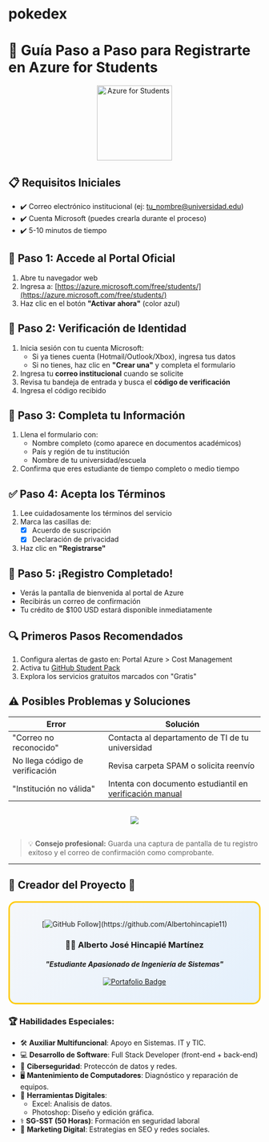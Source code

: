 # pokedex

# 🎯 Guía Paso a Paso para Registrarte en Azure for Students

<div align="center">
  <img src="https://azure.microsoft.com/svghandler/student/?width=300&height=300" alt="Azure for Students" width="150" onclick="event.preventDefault();" style="pointer-events: none;">
</div>

## 📋 Requisitos Iniciales
- ✔️ Correo electrónico institucional (ej: tu_nombre@universidad.edu)
- ✔️ Cuenta Microsoft (puedes crearla durante el proceso)
- ✔️ 5-10 minutos de tiempo

## 🔵 **Paso 1: Accede al Portal Oficial**
1. Abre tu navegador web
2. Ingresa a: [https://azure.microsoft.com/free/students/](https://azure.microsoft.com/free/students/)
3. Haz clic en el botón **"Activar ahora"** (color azul)

## 📧 **Paso 2: Verificación de Identidad**
1. Inicia sesión con tu cuenta Microsoft:
   - Si ya tienes cuenta (Hotmail/Outlook/Xbox), ingresa tus datos
   - Si no tienes, haz clic en **"Crear una"** y completa el formulario
2. Ingresa tu **correo institucional** cuando se solicite
3. Revisa tu bandeja de entrada y busca el **código de verificación**
4. Ingresa el código recibido

## 📝 **Paso 3: Completa tu Información**
1. Llena el formulario con:
   - Nombre completo (como aparece en documentos académicos)
   - País y región de tu institución
   - Nombre de tu universidad/escuela
2. Confirma que eres estudiante de tiempo completo o medio tiempo

## ✅ **Paso 4: Acepta los Términos**
1. Lee cuidadosamente los términos del servicio
2. Marca las casillas de:
   - [x] Acuerdo de suscripción
   - [x] Declaración de privacidad
3. Haz clic en **"Registrarse"**

## 🎉 **Paso 5: ¡Registro Completado!**
- Verás la pantalla de bienvenida al portal de Azure
- Recibirás un correo de confirmación
- Tu crédito de $100 USD estará disponible inmediatamente

## 🔍 **Primeros Pasos Recomendados**
1. Configura alertas de gasto en: Portal Azure > Cost Management
2. Activa tu [GitHub Student Pack](https://education.github.com/pack)
3. Explora los servicios gratuitos marcados con "Gratis"

## ⚠️ **Posibles Problemas y Soluciones**
| Error | Solución |
|-------|----------|
| "Correo no reconocido" | Contacta al departamento de TI de tu universidad |
| No llega código de verificación | Revisa carpeta SPAM o solicita reenvío |
| "Institución no válida" | Intenta con documento estudiantil en [verificación manual](https://aka.ms/azurestudentverify) |

<div align="center" style="margin: 30px 0">
  <a href="https://azure.microsoft.com/free/students/">
    <img src="https://img.shields.io/badge/COMENZAR_REGISTRO-0078D4?style=for-the-badge&logo=microsoft-azure&logoColor=white">
  </a>
</div>

> 💡 **Consejo profesional:** Guarda una captura de pantalla de tu registro exitoso y el correo de confirmación como comprobante.

***

## 🌟 **Creador del Proyecto** 🙌

<div align="center" style="border: 3px solid #ffcb05; border-radius: 15px; padding: 20px; background: linear-gradient(135deg, #f5f7fa 0%, #e4f0fc 100%); margin: 20px 0;">

[![GitHub Follow](https://img.shields.io/github/followers/Albertohincapie11?style=social&label=Síguelo%20en%20GitHub!)](https://github.com/Albertohincapie11)

### 🧙‍♂️ **Alberto José Hincapié Martínez**  
#### *"Estudiante Apasionado de Ingeniería de Sistemas"*  

[![Portafolio Badge](https://img.shields.io/badge/🎮_Mi_Universo_Digital-GitHub-181717?style=for-the-badge&logo=github)](https://github.com/Albertohincapie11)

</div>

### 🏆 Habilidades Especiales:
- 🛠️ **Auxiliar Multifuncional**: Apoyo en Sistemas. IT y TIC.
- 💻 **Desarrollo de Software**: Full Stack Developer (front-end + back-end)
- 🔐 **Ciberseguridad**: Proteccón de datos y redes.
- 🖥️ **Mantenimiento de Computadores**: Diagnóstico y reparación de equipos.
- 🎨 **Herramientas Digitales**: 
  - Excel: Analisis de datos.
  - Photoshop: Diseño y edición gráfica.
- ⚕️ **SG-SST (50 Horas)**: Formación en seguridad laboral
- 📢 **Marketing Digital**: Estrategias en SEO y redes sociales.
